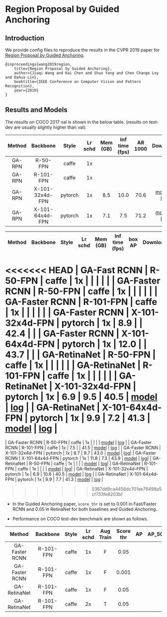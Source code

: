 # Region Proposal by Guided Anchoring

## Introduction

We provide config files to reproduce the results in the CVPR 2019 paper for [Region Proposal by Guided Anchoring](https://arxiv.org/abs/1901.03278).

```
@inproceedings{wang2019region,
    title={Region Proposal by Guided Anchoring},
    author={Jiaqi Wang and Kai Chen and Shuo Yang and Chen Change Loy and Dahua Lin},
    booktitle={IEEE Conference on Computer Vision and Pattern Recognition},
    year={2019}
}
```

## Results and Models

The results on COCO 2017 val is shown in the below table. (results on test-dev are usually slightly higher than val).

| Method |    Backbone     |  Style  | Lr schd | Mem (GB) | Inf time (fps) | AR 1000 | Download |
|:------:|:---------------:|:-------:|:-------:|:--------:|:--------------:|:-------:|:----------------------------------------------------------------------------------------------------------------------------------------------:|
| GA-RPN |    R-50-FPN     |  caffe  |   1x    |          |                |         |    |
| GA-RPN |    R-101-FPN    |  caffe  |   1x    |          |                |         |    |
| GA-RPN | X-101-32x4d-FPN | pytorch |   1x    | 8.5      | 10.0           | 70.6    | [model](https://open-mmlab.s3.ap-northeast-2.amazonaws.com/mmdetection/v2.0/guided_anchoring/ga_rpn_x101_32x4d_fpn_1x_coco/ga_rpn_x101_32x4d_fpn_1x_coco_20200220-c28d1b18.pth) &#124; [log](https://open-mmlab.s3.ap-northeast-2.amazonaws.com/mmdetection/v2.0/guided_anchoring/ga_rpn_x101_32x4d_fpn_1x_coco/ga_rpn_x101_32x4d_fpn_1x_coco_20200220_221326.log.json) |
| GA-RPN | X-101-64x4d-FPN | pytorch |   1x    | 7.1      | 7.5            | 71.2    | [model](https://open-mmlab.s3.ap-northeast-2.amazonaws.com/mmdetection/v2.0/guided_anchoring/ga_rpn_x101_64x4d_fpn_1x_coco/ga_rpn_x101_64x4d_fpn_1x_coco_20200225-3c6e1aa2.pth) &#124; [log](https://open-mmlab.s3.ap-northeast-2.amazonaws.com/mmdetection/v2.0/guided_anchoring/ga_rpn_x101_64x4d_fpn_1x_coco/ga_rpn_x101_64x4d_fpn_1x_coco_20200225_152704.log.json) |


|     Method     |    Backbone     |  Style  | Lr schd | Mem (GB) | Inf time (fps) | box AP | Download |
|:--------------:|:---------------:|:-------:|:-------:|:--------:|:--------------:|:------:|:------------:|
<<<<<<< HEAD
|  GA-Fast RCNN  |    R-50-FPN     |  caffe  |   1x    |          |                |        | |
| GA-Faster RCNN |    R-50-FPN     |  caffe  |   1x    |          |                |        | |
| GA-Faster RCNN |    R-101-FPN    |  caffe  |   1x    |          |                |        | |
| GA-Faster RCNN | X-101-32x4d-FPN | pytorch |   1x    |  8.9     |                | 42.4   | |
| GA-Faster RCNN | X-101-64x4d-FPN | pytorch |   1x    |  12.0    |                | 43.7   | |
|  GA-RetinaNet  | R-50-FPN        |  caffe  |   1x    |          |                |        | |
|  GA-RetinaNet  | R-101-FPN       |  caffe  |   1x    |          |                |        | |
|  GA-RetinaNet  | X-101-32x4d-FPN | pytorch |   1x    |   6.9    |      9.5       |  40.5  | [model](https://open-mmlab.s3.ap-northeast-2.amazonaws.com/mmdetection/v2.0/guided_anchoring/ga_retinanet_x101_32x4d_fpn_1x_coco/ga_retinanet_x101_32x4d_fpn_1x_coco_20200219-40c56caa.pth) &#124; [log](https://open-mmlab.s3.ap-northeast-2.amazonaws.com/mmdetection/v2.0/guided_anchoring/ga_retinanet_x101_32x4d_fpn_1x_coco/ga_retinanet_x101_32x4d_fpn_1x_coco_20200219_223025.log.json) |
|  GA-RetinaNet  | X-101-64x4d-FPN | pytorch |   1x    |   9.9    |      7.2       |  41.3  | [model](https://open-mmlab.s3.ap-northeast-2.amazonaws.com/mmdetection/v2.0/guided_anchoring/ga_retinanet_x101_64x4d_fpn_1x_coco/ga_retinanet_x101_64x4d_fpn_1x_coco_20200226-ef9f7f1f.pth) &#124; [log](https://open-mmlab.s3.ap-northeast-2.amazonaws.com/mmdetection/v2.0/guided_anchoring/ga_retinanet_x101_64x4d_fpn_1x_coco/ga_retinanet_x101_64x4d_fpn_1x_coco_20200226_221123.log.json) |
=======
| GA-Faster RCNN |    R-50-FPN     |  caffe  |   1x    |          |                |        | [model]() &#124; [log]() |
| GA-Faster RCNN |    R-101-FPN    |  caffe  |   1x    |  7.5     |                | 41.5   | [model](https://open-mmlab.s3.ap-northeast-2.amazonaws.com/mmdetection/v2.0/guided_anchoring/ga_faster_r101_caffe_fpn_1x_coco/ga_faster_r101_caffe_fpn_1x_coco_bbox_mAP-0.415_20200505_115528-fb82e499.pth) &#124; [log](https://open-mmlab.s3.ap-northeast-2.amazonaws.com/mmdetection/v2.0/guided_anchoring/ga_faster_r101_caffe_fpn_1x_coco/ga_faster_r101_caffe_fpn_1x_coco_20200505_115528.log.json) |
| GA-Faster RCNN | X-101-32x4d-FPN | pytorch |   1x    |  8.7     |     9.7        | 43.0   | [model](https://open-mmlab.s3.ap-northeast-2.amazonaws.com/mmdetection/v2.0/guided_anchoring/ga_faster_x101_32x4d_fpn_1x_coco/ga_faster_x101_32x4d_fpn_1x_coco_20200215-1ded9da3.pth) &#124; [log](https://open-mmlab.s3.ap-northeast-2.amazonaws.com/mmdetection/v2.0/guided_anchoring/ga_faster_x101_32x4d_fpn_1x_coco/ga_faster_x101_32x4d_fpn_1x_coco_20200215_184547.log.json)|
| GA-Faster RCNN | X-101-64x4d-FPN | pytorch |   1x    |  11.8    |     7.3        | 43.9   | [model](https://open-mmlab.s3.ap-northeast-2.amazonaws.com/mmdetection/v2.0/guided_anchoring/ga_faster_x101_64x4d_fpn_1x_coco/ga_faster_x101_64x4d_fpn_1x_coco_20200215-0fa7bde7.pth) &#124; [log](https://open-mmlab.s3.ap-northeast-2.amazonaws.com/mmdetection/v2.0/guided_anchoring/ga_faster_x101_64x4d_fpn_1x_coco/ga_faster_x101_64x4d_fpn_1x_coco_20200215_104455.log.json)|
|  GA-RetinaNet  | R-50-FPN        |  caffe  |   1x    |          |                |        | [model]() &#124; [log]()|
|  GA-RetinaNet  | R-101-FPN       |  caffe  |   1x    |          |                |        | [model]() &#124; [log]()|
|  GA-RetinaNet  | X-101-32x4d-FPN | pytorch |   1x    |  6.9     |     10.6       |  40.5  | [model](https://open-mmlab.s3.ap-northeast-2.amazonaws.com/mmdetection/v2.0/guided_anchoring/ga_retinanet_x101_32x4d_fpn_1x_coco/ga_retinanet_x101_32x4d_fpn_1x_coco_20200219-40c56caa.pth) &#124; [log](https://open-mmlab.s3.ap-northeast-2.amazonaws.com/mmdetection/v2.0/guided_anchoring/ga_retinanet_x101_32x4d_fpn_1x_coco/ga_retinanet_x101_32x4d_fpn_1x_coco_20200219_223025.log.json) |
|  GA-RetinaNet  | X-101-64x4d-FPN | pytorch |   1x    |   9.9    |      7.7       |  41.3  | [model](https://open-mmlab.s3.ap-northeast-2.amazonaws.com/mmdetection/v2.0/guided_anchoring/ga_retinanet_x101_64x4d_fpn_1x_coco/ga_retinanet_x101_64x4d_fpn_1x_coco_20200226-ef9f7f1f.pth) &#124; [log](https://open-mmlab.s3.ap-northeast-2.amazonaws.com/mmdetection/v2.0/guided_anchoring/ga_retinanet_x101_64x4d_fpn_1x_coco/ga_retinanet_x101_64x4d_fpn_1x_coco_20200226_221123.log.json) |
>>>>>>> 0367dd9ca4456dc701ee79498a5cf733fe8203bf



- In the Guided Anchoring paper, `score_thr` is set to 0.001 in Fast/Faster RCNN and 0.05 in RetinaNet for both baselines and Guided Anchoring.

- Performance on COCO test-dev benchmark are shown as follows.


|     Method     | Backbone  | Style | Lr schd | Aug Train | Score thr |  AP  | AP_50 | AP_75 | AP_small | AP_medium | AP_large | Download |
|:--------------:|:---------:|:-----:|:-------:|:---------:|:---------:|:----:|:-----:|:-----:|:--------:|:---------:|:--------:|:--------:|
| GA-Faster RCNN | R-101-FPN | caffe |   1x    |     F     |   0.05    |      |       |       |          |           |          |  |
| GA-Faster RCNN | R-101-FPN | caffe |   1x    |     F     |   0.001   |      |       |       |          |           |          |  |
|  GA-RetinaNet  | R-101-FPN | caffe |   1x    |     F     |   0.05    |      |       |       |          |           |          |  |
|  GA-RetinaNet  | R-101-FPN | caffe |   2x    |     T     |   0.05    |      |       |       |          |           |          |  |

